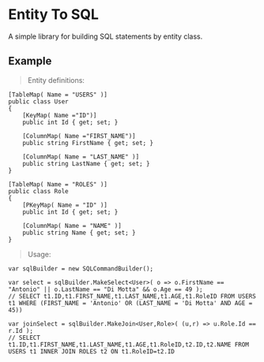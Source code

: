 # Entity To SQL

A simple library for building SQL statements by entity class.

## Example

> Entity definitions:

    [TableMap( Name = "USERS" )]
    public class User
    {
        [KeyMap( Name ="ID")]
        public int Id { get; set; }

        [ColumnMap( Name ="FIRST_NAME")]
        public string FirstName { get; set; }

        [ColumnMap( Name = "LAST_NAME" )]
        public string LastName { get; set; }
    }

    [TableMap( Name = "ROLES" )]
    public class Role
    {
        [PKeyMap( Name = "ID" )]
        public int Id { get; set; }

        [ColumnMap( Name = "NAME" )]
        public string Name { get; set; }
    }

> Usage:

    var sqlBuilder = new SQLCommandBuilder();

    var select = sqlBuilder.MakeSelect<User>( o => o.FirstName == "Antonio" || o.LastName == "Di Motta" && o.Age == 49 );
    // SELECT t1.ID,t1.FIRST_NAME,t1.LAST_NAME,t1.AGE,t1.RoleID FROM USERS t1 WHERE (FIRST_NAME = 'Antonio' OR (LAST_NAME = 'Di Motta' AND AGE = 45))

    var joinSelect = sqlBuilder.MakeJoin<User,Role>( (u,r) => u.Role.Id == r.Id );
    // SELECT t1.ID,t1.FIRST_NAME,t1.LAST_NAME,t1.AGE,t1.RoleID,t2.ID,t2.NAME FROM USERS t1 INNER JOIN ROLES t2 ON t1.RoleID=t2.ID
